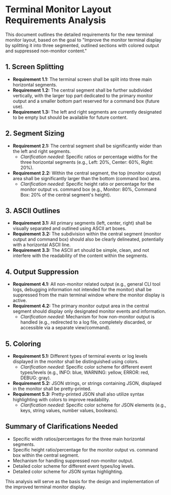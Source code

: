 # Terminal Monitor Layout Requirements Analysis

This document outlines the detailed requirements for the new terminal monitor layout, based on the goal to "Improve the monitor terminal display by splitting it into three segmented, outlined sections with colored output and suppressed non-monitor content."

## 1. Screen Splitting

* **Requirement 1.1:** The terminal screen shall be split into three main horizontal segments.
* **Requirement 1.2:** The central segment shall be further subdivided vertically, with the larger top part dedicated to the primary monitor output and a smaller bottom part reserved for a command box (future use).
* **Requirement 1.3:** The left and right segments are currently designated to be empty but should be available for future content.

## 2. Segment Sizing

* **Requirement 2.1:** The central segment shall be significantly wider than the left and right segments.
  * *Clarification needed:* Specific ratios or percentage widths for the three horizontal segments (e.g., Left: 20%, Center: 60%, Right: 20%).
* **Requirement 2.2:** Within the central segment, the top (monitor output) area shall be significantly larger than the bottom (command box) area.
  * *Clarification needed:* Specific height ratio or percentage for the monitor output vs. command box (e.g., Monitor: 80%, Command Box: 20% of the central segment's height).

## 3. ASCII Outlines

* **Requirement 3.1:** All primary segments (left, center, right) shall be visually separated and outlined using ASCII art boxes.
* **Requirement 3.2:** The subdivision within the central segment (monitor output and command box) should also be clearly delineated, potentially with a horizontal ASCII line.
* **Requirement 3.3:** The ASCII art should be simple, clean, and not interfere with the readability of the content within the segments.

## 4. Output Suppression

* **Requirement 4.1:** All non-monitor related output (e.g., general CLI tool logs, debugging information not intended for the monitor) shall be suppressed from the main terminal window where the monitor display is active.
* **Requirement 4.2:** The primary monitor output area in the central segment should display only designated monitor events and information.
  * *Clarification needed:* Mechanism for how non-monitor output is handled (e.g., redirected to a log file, completely discarded, or accessible via a separate view/command).

## 5. Coloring

* **Requirement 5.1:** Different types of terminal events or log levels displayed in the monitor shall be distinguished using colors.
  * *Clarification needed:* Specific color scheme for different event types/levels (e.g., INFO: blue, WARNING: yellow, ERROR: red, DEBUG: gray).
* **Requirement 5.2:** JSON strings, or strings containing JSON, displayed in the monitor shall be pretty-printed.
* **Requirement 5.3:** Pretty-printed JSON shall also utilize syntax highlighting with colors to improve readability.
  * *Clarification needed:* Specific color scheme for JSON elements (e.g., keys, string values, number values, booleans).

## Summary of Clarifications Needed

* Specific width ratios/percentages for the three main horizontal segments.
* Specific height ratio/percentage for the monitor output vs. command box within the central segment.
* Mechanism for handling suppressed non-monitor output.
* Detailed color scheme for different event types/log levels.
* Detailed color scheme for JSON syntax highlighting.

This analysis will serve as the basis for the design and implementation of the improved terminal monitor display.

